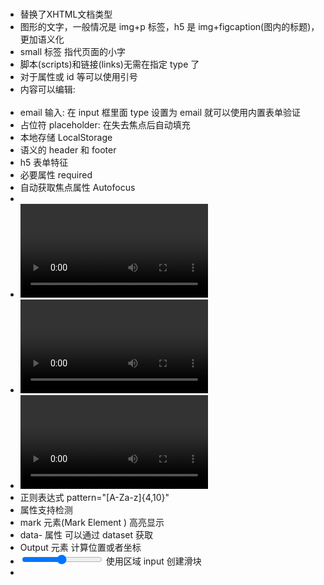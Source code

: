 #

- <!DOCTYPE html>替换了XHTML文档类型
- 图形的文字，一般情况是 img+p 标签，h5 是 img+figcaption(图内的标题)，更加语义化
- small 标签 指代页面的小字
- 脚本(scripts)和链接(links)无需在指定 type 了
- 对于属性或 id 等可以使用引号
- 内容可以编辑: <ul contenteditable = "true"> </ul>
- email 输入: 在 input 框里面 type 设置为 email 就可以使用内置表单验证
- 占位符 placeholder: 在失去焦点后自动填充
- 本地存储 LocalStorage
- 语义的 header 和 footer
- h5 表单特征
- 必要属性 required
- 自动获取焦点属性 Autofocus
- <audio></audio>
- <video></video>
- <video preload> 视频预加载
- <video preload controls> 显示控制条
- 正则表达式 pattern="[A-Za-z]{4,10}"
- 属性支持检测
- mark 元素(Mark Element ) 高亮显示
- data- 属性 可以通过 dataset 获取
- Output 元素 计算位置或者坐标
- <input type="range"> 使用区域 input 创建滑块
-
